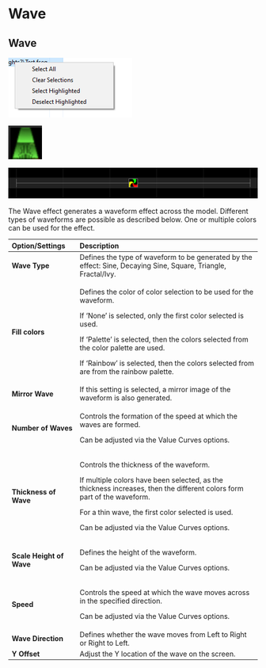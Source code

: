 # Wave

## Wave

![Icon](../../.gitbook/assets/image%20%28281%29.png)

![Sequencer Grid](../../.gitbook/assets/image%20%28575%29.png)

![](../../.gitbook/assets/image%20%28589%29.png)

The Wave effect generates a waveform effect across the model. Different types of waveforms are possible as described below.  One or multiple colors can be used for the effect.

<table>
  <thead>
    <tr>
      <th style="text-align:left">Option/Settings</th>
      <th style="text-align:left">Description</th>
    </tr>
  </thead>
  <tbody>
    <tr>
      <td style="text-align:left"><b>Wave Type</b>
      </td>
      <td style="text-align:left">Defines the type of waveform to be generated by the effect: Sine, Decaying
        Sine, Square, Triangle, Fractal/Ivy.</td>
    </tr>
    <tr>
      <td style="text-align:left"><b>Fill colors</b>
      </td>
      <td style="text-align:left">
        <p>Defines the color of color selection to be used for the waveform.</p>
        <p>If &#x2018;None&#x2019; is selected, only the first color selected is
          used.</p>
        <p>If &#x2018;Palette&#x2019; is selected, then the colors selected from
          the color palette are used.</p>
        <p>If &#x2018;Rainbow&#x2019; is selected, then the colors selected from
          are from the rainbow palette.</p>
      </td>
    </tr>
    <tr>
      <td style="text-align:left"><b>Mirror Wave</b>
      </td>
      <td style="text-align:left">If this setting is selected, a mirror image of the waveform is also generated.</td>
    </tr>
    <tr>
      <td style="text-align:left"><b>Number of Waves</b>
      </td>
      <td style="text-align:left">
        <p>Controls the formation of the speed at which the waves are formed.</p>
        <p>Can be adjusted via the Value Curves options.</p>
      </td>
    </tr>
    <tr>
      <td style="text-align:left"><b>Thickness of Wave</b>
      </td>
      <td style="text-align:left">
        <p>Controls the thickness of the waveform.</p>
        <p>If multiple colors have been selected, as the thickness increases, then
          the different colors form part of the waveform.</p>
        <p>For a thin wave, the first color selected is used.</p>
        <p>Can be adjusted via the Value Curves options.</p>
      </td>
    </tr>
    <tr>
      <td style="text-align:left"><b>Scale Height of Wave</b>
      </td>
      <td style="text-align:left">
        <p>Defines the height of the waveform.</p>
        <p>Can be adjusted via the Value Curves options.</p>
      </td>
    </tr>
    <tr>
      <td style="text-align:left"><b>Speed</b>
      </td>
      <td style="text-align:left">
        <p>Controls the speed at which the wave moves across in the specified direction.</p>
        <p>Can be adjusted via the Value Curves options.</p>
      </td>
    </tr>
    <tr>
      <td style="text-align:left"><b>Wave Direction</b>
      </td>
      <td style="text-align:left">Defines whether the wave moves from Left to Right or Right to Left.</td>
    </tr>
    <tr>
      <td style="text-align:left"><b>Y Offset</b>
      </td>
      <td style="text-align:left">Adjust the Y location of the wave on the screen.</td>
    </tr>
  </tbody>
</table>